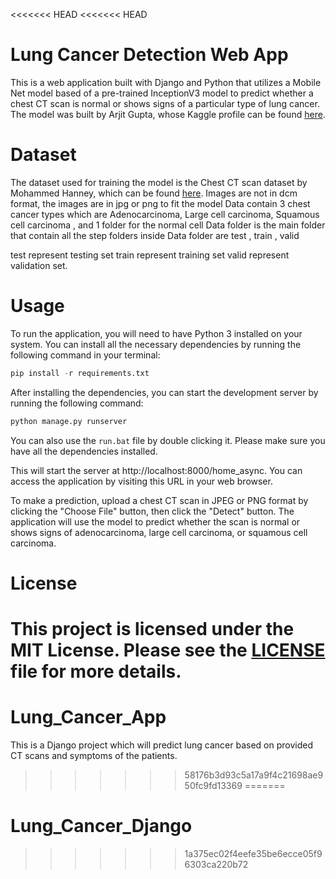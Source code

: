 <<<<<<< HEAD
<<<<<<< HEAD
# Lung Cancer Detection Web App

This is a web application built with Django and Python that utilizes a Mobile Net model based of a pre-trained InceptionV3 model to predict whether a chest CT scan is normal or shows signs of a particular type of lung cancer. The model was built by Arjit Gupta, whose Kaggle profile can be found [here](https://www.kaggle.com/arjitgupta00).

# Dataset

The dataset used for training the model is the Chest CT scan dataset by Mohammed Hanney, which can be found [here](https://www.kaggle.com/datasets/mohamedhanyyy/chest-ctscan-images). Images are not in dcm format, the images are in jpg or png to fit the model
Data contain 3 chest cancer types which are Adenocarcinoma, Large cell carcinoma, Squamous cell carcinoma , and 1 folder for the normal cell
Data folder is the main folder that contain all the step folders
inside Data folder are test , train , valid

test represent testing set
train represent training set
valid represent validation set.

# Usage

To run the application, you will need to have Python 3 installed on your system. You can install all the necessary dependencies by running the following command in your terminal:

```python
pip install -r requirements.txt
```

After installing the dependencies, you can start the development server by running the following command:

```python
python manage.py runserver
```

You can also use the `run.bat` file by double clicking it. Please make sure you have all the dependencies installed.

This will start the server at http://localhost:8000/home_async. You can access the application by visiting this URL in your web browser.

To make a prediction, upload a chest CT scan in JPEG or PNG format by clicking the "Choose File" button, then click the "Detect" button. The application will use the  model to predict whether the scan is normal or shows signs of adenocarcinoma, large cell carcinoma, or squamous cell carcinoma.

# License

This project is licensed under the MIT License. Please see the [LICENSE](LICENSE.txt) file for more details.
=======
# Lung_Cancer_App
This is a Django project which will predict lung cancer based on provided CT scans and symptoms of the patients.
>>>>>>> 58176b3d93c5a17a9f4c21698ae950fc9fd13369
=======
# Lung_Cancer_Django
>>>>>>> 1a375ec02f4eefe35be6ecce05f96303ca220b72
